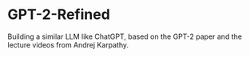 # GPT-2-Refined
Building a similar LLM like ChatGPT, based on the GPT-2 paper and the lecture videos from Andrej Karpathy.
